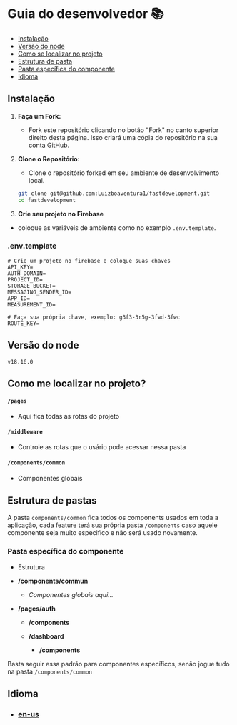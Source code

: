 # Guia do desenvolvedor 📚

- [Instalação](#instalação)
- [Versão do node](#versão-do-node)
- [Como se localizar no projeto](#como-me-localizar-no-projeto)
- [Estrutura de pasta](#estrutura-de-pastas)
- [Pasta específica do componente](#pasta-específica-do-componente)
- [Idioma](#idioma)

## Instalação

1. **Faça um Fork:**
   - Fork este repositório clicando no botão "Fork" no canto superior direito desta página. Isso criará uma cópia do repositório na sua conta GitHub.

2. **Clone o Repositório:**
   - Clone o repositório forked em seu ambiente de desenvolvimento local.

   ```bash
   git clone git@github.com:Luizboaventura1/fastdevelopment.git
   cd fastdevelopment

3. **Crie seu projeto no Firebase**
  - coloque as variáveis ​​de ambiente como no exemplo `.env.template`.

### .env.template

```
# Crie um projeto no firebase e coloque suas chaves
API_KEY=
AUTH_DOMAIN=
PROJECT_ID=
STORAGE_BUCKET=
MESSAGING_SENDER_ID=
APP_ID=
MEASUREMENT_ID=

# Faça sua própria chave, exemplo: g3f3-3r5g-3fwd-3fwc
ROUTE_KEY=
```  

## Versão do node

`v18.16.0`

## Como me localizar no projeto?

#### `/pages`
  - Aqui fica todas as rotas do projeto
#### `/middleware`
  - Controle as rotas que o usário pode acessar nessa pasta
#### `/components/common`
  - Componentes globais

## Estrutura de pastas

A pasta `components/common` fica todos os components usados em toda a aplicação, cada feature terá sua própria pasta `/components` caso aquele componente seja muito especifico e não será usado novamente.

### Pasta específica do componente

- Estrutura

- **/components/commun**
  - _Componentes globais aqui..._

- **/pages/auth**
    - **/components**

  - **/dashboard**
    - **/components**

Basta seguir essa padrão para componentes específicos, senão jogue tudo na pasta `/components/common`

## Idioma

  - ### [en-us](../en-us/structure.md)